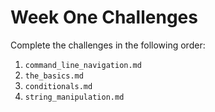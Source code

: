 # Week One Challenges

Complete the challenges in the following order:

1. `command_line_navigation.md`
2. `the_basics.md`
3. `conditionals.md`
4. `string_manipulation.md`
